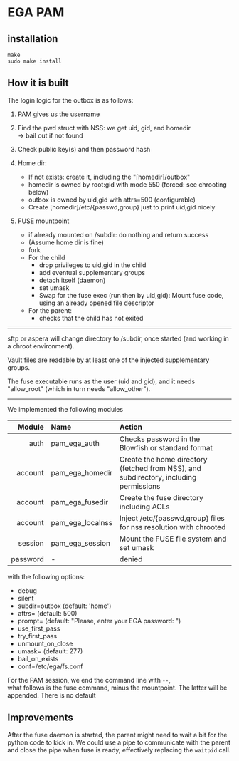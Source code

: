 # EGA PAM

## installation

	make
	sudo make install

## How it is built

The login logic for the outbox is as follows:

1) PAM gives us the username
2) Find the pwd struct with NSS: we get uid, gid, and homedir  
   -> bail out if not found
3) Check public key(s) and then password hash


4) Home dir:
   * If not exists: create it, including the "[homedir]/outbox"
   * homedir is owned by root:gid with mode 550 (forced: see chrooting below)
   * outbox is owned by uid,gid with attrs=500 (configurable)
   * Create [homedir]/etc/{passwd,group} just to print uid,gid nicely
5) FUSE mountpoint
   * if already mounted on <homedir>/subdir: do nothing and return success
   * (Assume home dir is fine)
   * fork
   * For the child
     - drop privileges to uid,gid in the child
	 - add eventual supplementary groups
     - detach itself (daemon)
     - set umask
     - Swap for the fuse exec (run then by uid,gid): Mount fuse code, using an already opened file descriptor
   * For the parent:
     - checks that the child has not exited


----

sftp or aspera will change directory to /subdir, once started (and working in a chroot environment).

Vault files are readable by at least one of the injected supplementary groups.

The fuse executable runs as the user (uid and gid), and it needs "allow\_root" (which in turn needs "allow\_other").


----

We implemented the following modules

| Module   | Name               | Action |
|---------:|:-------------------|:-------|
| auth     | pam\_ega\_auth     | Checks password in the Blowfish or standard format |
| account  | pam\_ega\_homedir  | Create the home directory (fetched from NSS), and subdirectory, including permissions |
| account  | pam\_ega\_fusedir  | Create the fuse directory including ACLs |
| account  | pam\_ega\_localnss | Inject /etc/{passwd,group} files for nss resolution with chrooted |
| session  | pam\_ega\_session  | Mount the FUSE file system and set umask |
| password | -              | denied |

with the following options:

* debug
* silent
* subdir=outbox (default: 'home')
* attrs=<mode> (default: 500)
* prompt=<str>  (default: "Please, enter your EGA password: ")
* use_first_pass
* try_first_pass
* unmount_on_close
* umask=<octal> (default: 277)
* bail_on_exists
* conf=/etc/ega/fs.conf

For the PAM session, we end the command line with `--`,  
what follows is the fuse command, minus the mountpoint. The latter will be appended.
There is no default


## Improvements

After the fuse daemon is started, the parent might need to wait a bit for the python code to kick in.
We could use a pipe to communicate with the parent and close the pipe when fuse is ready, effectively replacing the `waitpid` call.
